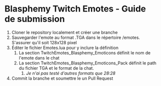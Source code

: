 # Blasphemy Twitch Emotes - Guide de submission

1. Cloner le repository localement et créer une branche
1. Sauvegarder l'emote au format .TGA dans le répertoire /emotes. S'assurer qu'il soit 128x128 pixel
1. Éditer le fichier Emotes.lua pour y inclure la définition
    1. La section TwitchEmotes_Blasphemy_Emoticons définit le nom de l'emote dans le chat
    1. La section TwitchEmotes_Blasphemy_Emoticons_Pack définit le path du fichier TGA et le format de la chat.
        1. _Je n'ai pas testé d'autres formats que 28:28_
1. Commit la branche et soumettre le un Pull Request
